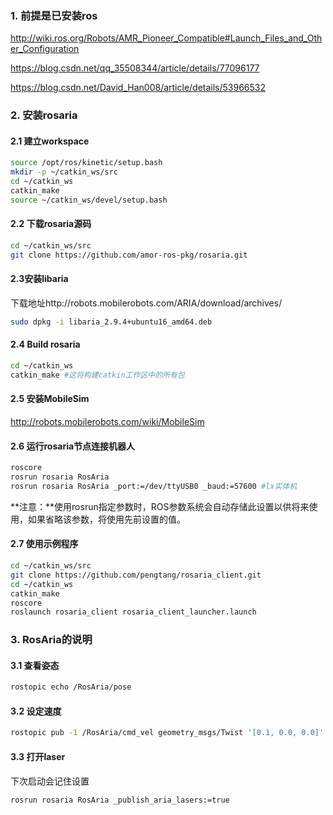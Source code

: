 ### 1. 前提是已安装ros

http://wiki.ros.org/Robots/AMR_Pioneer_Compatible#Launch_Files_and_Other_Configuration

https://blog.csdn.net/qq_35508344/article/details/77096177

https://blog.csdn.net/David_Han008/article/details/53966532
### 2. 安装rosaria
#### 2.1 建立workspace
```sh
source /opt/ros/kinetic/setup.bash
mkdir -p ~/catkin_ws/src
cd ~/catkin_ws
catkin_make
source ~/catkin_ws/devel/setup.bash
```

#### 2.2 下载rosaria源码
```sh
cd ~/catkin_ws/src
git clone https://github.com/amor-ros-pkg/rosaria.git
```

#### 2.3安装libaria

下载地址http://robots.mobilerobots.com/ARIA/download/archives/

```sh
sudo dpkg -i libaria_2.9.4+ubuntu16_amd64.deb
```

#### 2.4 Build rosaria
```sh
cd ~/catkin_ws
catkin_make	#这将构建catkin工作区中的所有包
```

#### 2.5 安装MobileSim
http://robots.mobilerobots.com/wiki/MobileSim

#### 2.6 运行rosaria节点连接机器人
```sh
roscore
rosrun rosaria RosAria
rosrun rosaria RosAria _port:=/dev/ttyUSB0 _baud:=57600 #lx实体机
```

**注意：**使用rosrun指定参数时，ROS参数系统会自动存储此设置以供将来使用，如果省略该参数，将使用先前设置的值。

####  2.7 使用示例程序
```sh
cd ~/catkin_ws/src
git clone https://github.com/pengtang/rosaria_client.git
cd ~/catkin_ws
catkin_make
roscore
roslaunch rosaria_client rosaria_client_launcher.launch
```

### 3. RosAria的说明
#### 3.1 查看姿态
```sh
rostopic echo /RosAria/pose
```


#### 3.2 设定速度
```sh
rostopic pub -1 /RosAria/cmd_vel geometry_msgs/Twist '[0.1, 0.0, 0.0]' '[0.0, 0.0, 0.0]'
```


#### 3.3 打开laser
下次启动会记住设置

```sh
rosrun rosaria RosAria _publish_aria_lasers:=true
```

